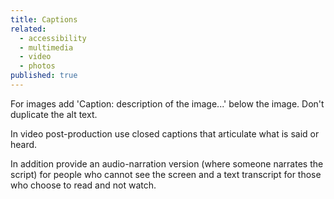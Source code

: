 ```yaml
---
title: Captions
related:
  - accessibility
  - multimedia
  - video
  - photos
published: true
---
```


For images add 'Caption: description of the image...' below the image. Don't duplicate the alt text.

In video post-production use closed captions that articulate what is said or heard.

In addition provide an audio-narration version (where someone narrates the script) for people who cannot see the screen and a text transcript for those who choose to read and not watch.
